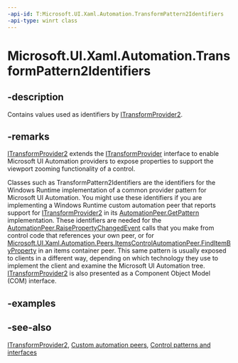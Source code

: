 ```yaml
---
-api-id: T:Microsoft.UI.Xaml.Automation.TransformPattern2Identifiers
-api-type: winrt class
---
```


<!-- Class syntax.
public class TransformPattern2Identifiers : Windows.UI.Xaml.Automation.ITransformPattern2Identifiers
-->

# Microsoft.UI.Xaml.Automation.TransformPattern2Identifiers

## -description
Contains values used as identifiers by [ITransformProvider2](../microsoft.ui.xaml.automation.provider/itransformprovider2.md).

## -remarks
[ITransformProvider2](../microsoft.ui.xaml.automation.provider/itransformprovider2.md) extends the [ITransformProvider](../microsoft.ui.xaml.automation.provider/itransformprovider.md) interface to enable Microsoft UI Automation providers to expose properties to support the viewport zooming functionality of a control.

Classes such as TransformPattern2Identifiers are the identifiers for the Windows Runtime implementation of a common provider pattern for Microsoft UI Automation. You might use these identifiers if you are implementing a Windows Runtime custom automation peer that reports support for [ITransformProvider2](../microsoft.ui.xaml.automation.provider/itransformprovider2.md) in its [AutomationPeer.GetPattern](../microsoft.ui.xaml.automation.peers/automationpeer_getpattern_1700082720.md) implementation. These identifiers are needed for the [AutomationPeer.RaisePropertyChangedEvent](../microsoft.ui.xaml.automation.peers/automationpeer_raisepropertychangedevent_482333374.md) calls that you make from control code that references your own peer, or for [Microsoft.UI.Xaml.Automation.Peers.ItemsControlAutomationPeer.FindItemByProperty](../microsoft.ui.xaml.automation.peers/itemscontrolautomationpeer_finditembyproperty_632840925.md) in an items container peer. This same pattern is usually exposed to clients in a different way, depending on which technology they use to implement the client and examine the Microsoft UI Automation tree. [ITransformProvider2](/windows/desktop/api/uiautomationcore/nn-uiautomationcore-itransformprovider2) is also presented as a Component Object Model (COM) interface.

## -examples

## -see-also
[ITransformProvider2](../microsoft.ui.xaml.automation.provider/itransformprovider2.md), [Custom automation peers](/windows/uwp/accessibility/custom-automation-peers), [Control patterns and interfaces](/windows/uwp/accessibility/control-patterns-and-interfaces)
